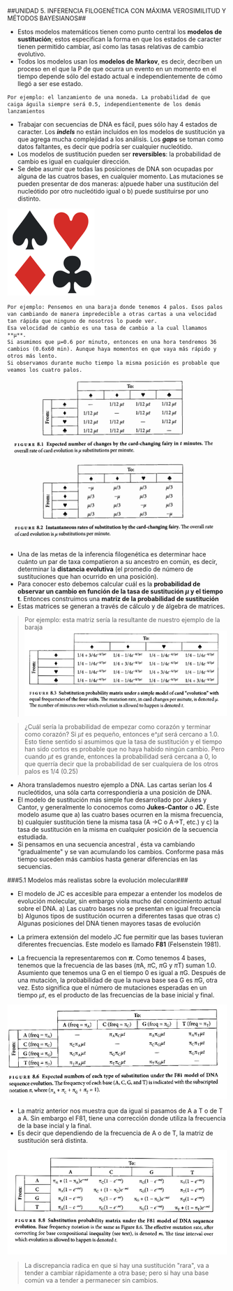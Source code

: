##UNIDAD 5. INFERENCIA FILOGENÉTICA CON MÁXIMA VEROSIMILITUD Y MÉTODOS BAYESIANOS##

- Estos modelos matemáticos tienen como punto central los **modelos de sustitución**; estos especifican la forma en que los estados de caracter tienen permitido cambiar, así como las tasas relativas de cambio evolutivo.
- Todos los modelos usan los **modelos de Markov**, es decir, decriben un proceso en el que la P de que ocurra un evento en un momento en el tiempo depende sólo del estado actual e independientemente de cómo llegó a ser ese estado.
 

 ``` 
Por ejemplo: el lanzamiento de una moneda. La probabilidad de que caiga águila siempre será 0.5, independientemente de los demás lanzamientos
```
- Trabajar con secuencias de DNA es fácil, pues sólo hay 4 estados de caracter. Los ***indels*** no están incluidos en los modelos de sustitución ya que agrega mucha complejidad a los análisis. Los ***gaps*** se toman como datos faltantes, es decir que podría ser cualquier nucleótido.
- Los modelos de sustitución pueden ser **reversibles**: la probabilidad de cambio es igual en cualquier dirección.
- Se debe asumir que todas las posiciones de DNA son ocupadas por alguna de las cuatros bases, en cualquier momento. Las mutaciones se pueden presentar de dos maneras: a)puede haber una sustitución del nucleótido por otro nucleótido igual o b) puede sustituirse por uno distinto.

![baraja.png](baraja.png)

 ``` 
Por ejemplo: Pensemos en una baraja donde tenemos 4 palos. Esos palos van cambiando de manera impredecible a otras cartas a una velocidad tan rápida que ninguno de nosotros lo puede ver. 
Esa velocidad de cambio es una tasa de cambio a la cual llamamos  **μ**.
Si asumimos que μ=0.6 por minuto, entonces en una hora tendremos 36 cambios (0.6x60 min). Aunque haya momentos en que vaya más rápido y otros más lento.
Si observamos durante mucho tiempo la misma posición es probable que veamos los cuatro palos.
```
![baraja2.png](baraja2.png)

- Una de las metas de la inferencia filogenética es determinar hace cuánto un par de taxa compatieron a su ancestro en común, es decir, determinar la **distancia evolutiva** (el promedio de número de sustituciones que han ocurrido en una posición).
- Para conocer esto debemos calcular cuál es la **probabilidad de observar un cambio en función de la tasa de sustitución *μ* y el tiempo t**. Entonces construimos una **matriz de la probabilidad de sustitución**
- Estas matrices se generan a través de cálculo y de álgebra de matrices.

>Por ejemplo: esta matriz sería la resultante de nuestro ejemplo de la baraja
![matsus.png](matsus.png)

>¿Cuál sería la probabilidad de empezar como corazón y terminar como corazón?
Si *μt* es pequeño, entonces e^*μt* será cercano a 1.0. Esto tiene sentido si asumimos que la tasa de sustitución y el tiempo han sido cortos es probable que no haya habido ningún cambio.
Pero cuando *μt* es grande, entonces la probabilidad será cercana a 0, lo que querría decir que la probabilidad de ser cualquiera de los otros palos es 1/4 (0.25)

- Ahora translademos nuestro ejemplo a DNA. Las cartas serían los 4 nucleótidos, una sóla carta correspondiería a una posición de DNA.
- El modelo de sustitución más simple fue desarrollado por Jukes y Cantor, y generalmente lo conocemos como **Jukes-Cantor** o **JC**. Este modelo asume que a) las cuatro bases ocurren en la misma frecuencia, b) cualquier sustitución tiene la misma tasa (A ->C o A->T, etc.) y c) la tasa de sustitución en la misma en cualquier posición de la secuencia estudiada.
- Si pensamos en una secuencia ancestral , ésta va cambiando "gradualmente" y se van acumulando los cambios. Conforme pasa más tiempo suceden más cambios hasta generar diferencias en las secuencias.

###5.1 Modelos más realistas sobre la evolución molecular###

- El modelo de JC es accesible para empezar a entender los modelos de evolución molecular, sin embargo viola mucho del conocimiento actual sobre el DNA.
a) Las cuatro bases no se presentan en igual frecuencia
b) Algunos tipos de sustitución ocurren a diferentes tasas que otras
c) Algunas posiciones del DNA tienen mayores tasas de evolución

- La primera extensión del modelo JC fue permitir que las bases tuvieran diferentes frecuencias. Este modelo es llamado **F81** (Felsenstein 1981). 
- La frecuencia la representaremos con ***π***. Como tenemos 4 bases, tenemos que la frecuencia de las bases (*π*A, *π*C, *π*G y *π*T) suman 1.0. Asumiento que tenemos una G en el tiempo 0 es igual a *π*G. Después de una mutación, la probabilidad de que la nueva base sea G es *π*G, otra vez. Esto significa que el número de mutaciones esperadas en un tiempo *μt*, es el producto de las frecuencias de la base inicial y final.

![F81.png](F81.png)

- La matriz anterior nos muestra que da igual si pasamos de A a T o de T a A.  Sin embargo el F81, tiene una corrección donde utiliza la frecuencia de la base incial y la final.
- Es decir que dependiendo de la frecuencia de A o de T, la matriz de sustitución será distinta.

![f81b.png](f81b.png)

> La discrepancia radica en que si hay una sustitución "rara", va a tender a cambiar rápidamente a otra base; pero si hay una base común va a tender a permanecer sin cambios.
